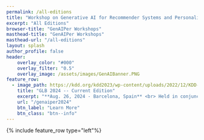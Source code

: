 ```yaml
---
permalink: /all-editions
title: "Workshop on Generative AI for Recommender Systems and Personalization"
excerpt: "All Editions"
browser-title: "GenAIPer Workshops"
masthead-title: "GenAIPer Workshops"
masthead-url: "/all-editions"
layout: splash
author_profile: false
header:
    overlay_color: "#000"
    overlay_filter: "0.5"
    overlay_image: /assets/images/GenAIBanner.PNG
feature_row:
  - image_path: https://kdd.org/kdd2023/wp-content/uploads/2022/12/KDD-2023-Wave-v3.jpg
    title: "GLB 2024 -- Current Edition"
    excerpt: "**Aug. 26, 2024 - Barcelona, Spain** <br> Held in conjunction with [KDD 2024](https://kdd.org/kdd2024/)."
    url: "/genaiper2024"
    btn_label: "Learn More"
    btn_class: "btn--info"
---
```


{% include feature_row type="left"%}